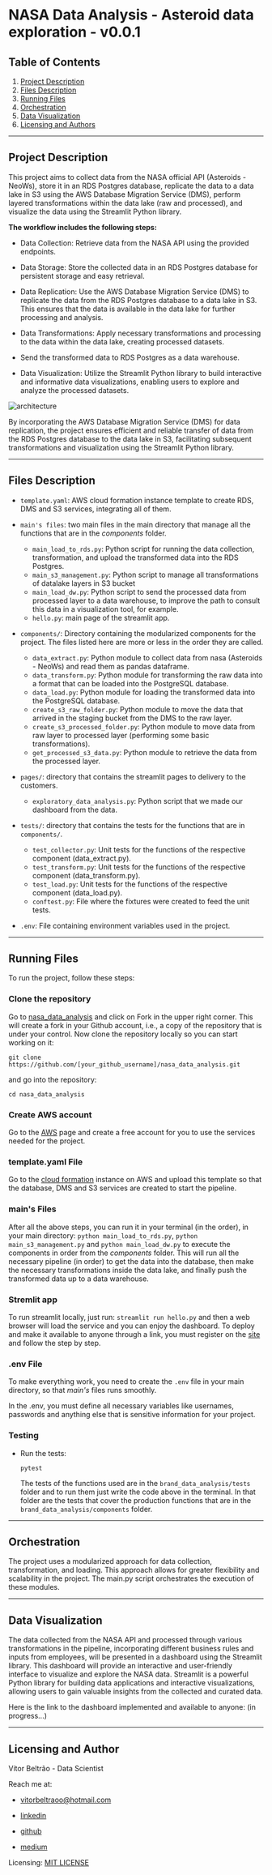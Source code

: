 # NASA Data Analysis - Asteroid data exploration - v0.0.1

## Table of Contents

1. [Project Description](#description)
2. [Files Description](#files)
3. [Running Files](#running)
4. [Orchestration](#orchestration)
5. [Data Visualization](#visualization)
6. [Licensing and Authors](#licensingandauthors)
***

## Project Description <a name="description"></a>

This project aims to collect data from the NASA official API (Asteroids - NeoWs), store it in an RDS Postgres database, replicate the data to a data lake in S3 using the AWS Database Migration Service (DMS), perform layered transformations within the data lake (raw and processed), and visualize the data using the Streamlit Python library. 

**The workflow includes the following steps:**

* Data Collection: Retrieve data from the NASA API using the provided endpoints.

* Data Storage: Store the collected data in an RDS Postgres database for persistent storage and easy retrieval.

* Data Replication: Use the AWS Database Migration Service (DMS) to replicate the data from the RDS Postgres database to a data lake in S3. This ensures that the data is available in the data lake for further processing and analysis.

* Data Transformations: Apply necessary transformations and processing to the data within the data lake, creating processed datasets.

* Send the transformed data to RDS Postgres as a data warehouse.

* Data Visualization: Utilize the Streamlit Python library to build interactive and informative data visualizations, enabling users to explore and analyze the processed datasets.

![architecture](https://github.com/vitorbeltrao/brand_data_analysis/blob/main/images/architecture.jpg?raw=true)

By incorporating the AWS Database Migration Service (DMS) for data replication, the project ensures efficient and reliable transfer of data from the RDS Postgres database to the data lake in S3, facilitating subsequent transformations and visualization using the Streamlit Python library.
***

## Files Description <a name="files"></a>

* `template.yaml`: AWS cloud formation instance template to create RDS, DMS and S3 services, integrating all of them.

* `main's files`: two main files in the main directory that manage all the functions that are in the *components* folder.

    * `main_load_to_rds.py`: Python script for running the data collection, transformation, and upload the transformed data into the RDS Postgres.
    * `main_s3_management.py`: Python script to manage all transformations of datalake layers in S3 bucket
    * `main_load_dw.py`: Python script to send the processed data from processed layer to a data warehouse, to improve the path to consult this data in a visualization tool, for example.
    * `hello.py`: main page of the streamlit app.

* `components/`: Directory containing the modularized components for the project. The files listed here are more or less in the order they are called.

    * `data_extract.py`: Python module to collect data from nasa (Asteroids - NeoWs) and read them as pandas dataframe.
    * `data_transform.py`: Python module for transforming the raw data into a format that can be loaded into the PostgreSQL database.
    * `data_load.py`: Python module for loading the transformed data into the PostgreSQL database.
    * `create_s3_raw_folder.py`: Python module to move the data that arrived in the staging bucket from the DMS to the raw layer.
    * `create_s3_processed_folder.py`: Python module to move data from raw layer to processed layer (performing some basic transformations).
    * `get_processed_s3_data.py`: Python module to retrieve the data from the processed layer.

* `pages/`: directory that contains the streamlit pages to delivery to the customers.

    * `exploratory_data_analysis.py`: Python script that we made our dashboard from the data.

* `tests/`: directory that contains the tests for the functions that are in `components/`.

    * `test_collector.py`: Unit tests for the functions of the respective component (data_extract.py).
    * `test_transform.py`: Unit tests for the functions of the respective component (data_transform.py).
    * `test_load.py`: Unit tests for the functions of the respective component (data_load.py).
    * `conftest.py`: File where the fixtures were created to feed the unit tests.

* `.env`: File containing environment variables used in the project.
***

## Running Files <a name="running"></a>

To run the project, follow these steps:

### Clone the repository

Go to [nasa_data_analysis](https://github.com/vitorbeltrao/nasa_data_analysis) and click on Fork in the upper right corner. This will create a fork in your Github account, i.e., a copy of the repository that is under your control. Now clone the repository locally so you can start working on it:

`git clone https://github.com/[your_github_username]/nasa_data_analysis.git`

and go into the repository:

`cd nasa_data_analysis` 

### Create AWS account

Go to the [AWS](https://aws.amazon.com/) page and create a free account for you to use the services needed for the project.

### template.yaml File

Go to the [cloud formation](https://aws.amazon.com/cloudformation/) instance on AWS and upload this template so that the database, DMS and S3 services are created to start the pipeline.

### main's Files

After all the above steps, you can run it in your terminal (in the order), in your main directory: `python main_load_to_rds.py`, `python main_s3_management.py` and `python main_load_dw.py` to execute the components in order from the *components* folder. This will run all the necessary pipeline (in order) to get the data into the database, then make the necessary transformations inside the data lake, and finally push the transformed data up to a data warehouse.

### Stremlit app

To run streamlit locally, just run: `streamlit run hello.py` and then a web browser will load the service and you can enjoy the dashboard. To deploy and make it available to anyone through a link, you must register on the [site](https://streamlit.io/) and follow the step by step.

### .env File

To make everything work, you need to create the `.env` file in your main directory, so that *main's* files runs smoothly. 

In the .env, you must define all necessary variables like usernames, passwords and anything else that is sensitive information for your project.

### Testing

- Run the tests:

    `pytest`

    The tests of the functions used are in the `brand_data_analysis/tests` folder and to run them just write the code above in the terminal. In that folder are the tests that cover the production functions that are in the `brand_data_analysis/components` folder.
***

## Orchestration <a name="orchestration"></a>

The project uses a modularized approach for data collection, transformation, and loading. This approach allows for greater flexibility and scalability in the project. The main.py script orchestrates the execution of these modules.
***

## Data Visualization <a name="visualization"></a>

The data collected from the NASA API and processed through various transformations in the pipeline, incorporating different business rules and inputs from employees, will be presented in a dashboard using the Streamlit library. This dashboard will provide an interactive and user-friendly interface to visualize and explore the NASA data. Streamlit is a powerful Python library for building data applications and interactive visualizations, allowing users to gain valuable insights from the collected and curated data.

Here is the link to the dashboard implemented and available to anyone: (in progress...)
***

## Licensing and Author <a name="licensingandauthors"></a>

Vítor Beltrão - Data Scientist

Reach me at: 

- vitorbeltraoo@hotmail.com

- [linkedin](https://www.linkedin.com/in/v%C3%ADtor-beltr%C3%A3o-56a912178/)

- [github](https://github.com/vitorbeltrao)

- [medium](https://pandascouple.medium.com)

Licensing: [MIT LICENSE](https://github.com/vitorbeltrao/populate_database/blob/main/LICENSE)